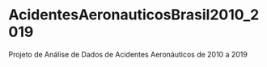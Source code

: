 # AcidentesAeronauticosBrasil2010_2019
Projeto de Análise de Dados de Acidentes Aeronáuticos de 2010 a 2019
